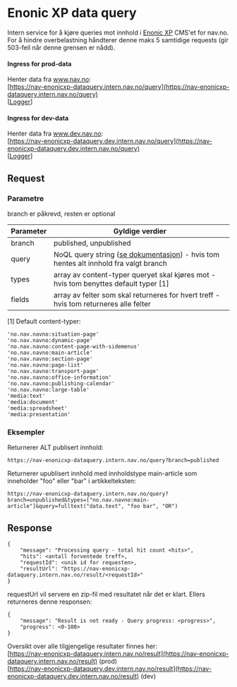 # Enonic XP data query

Intern service for å kjøre queries mot innhold i [Enonic XP](https://github.com/navikt/nav-enonicxp) CMS'et for nav.no. For å hindre overbelastning håndterer denne maks 5 samtidige requests (gir 503-feil når denne grensen er nådd).

#### Ingress for prod-data
Henter data fra www.nav.no:  
[https://nav-enonicxp-dataquery.intern.nav.no/query](https://nav-enonicxp-dataquery.intern.nav.no/query)  
[[Logger](https://logs.adeo.no/goto/32b96e48bef962beda8465a62bc5b8bc)]

#### Ingress for dev-data
Henter data fra www.dev.nav.no:  
[https://nav-enonicxp-dataquery.dev.intern.nav.no/query](https://nav-enonicxp-dataquery.dev.intern.nav.no/query)  
[[Logger](https://logs.adeo.no/goto/7fe57e567121032648513ec3ea6ad585)]

## Request

### Parametre

branch er påkrevd, resten er optional

| Parameter          | Gyldige verdier
| ------------------ | -----------------------------------------------------
| branch             | published, unpublished
| query              | NoQL query string ([se dokumentasjon](https://developer.enonic.com/docs/xp/stable/storage/noql#query)) - hvis tom hentes alt innhold fra valgt branch
| types              | array av content-typer queryet skal kjøres mot - hvis tom benyttes default typer [1]
| fields             | array av felter som skal returneres for hvert treff - hvis tom returneres alle felter

[1] Default content-typer:
```
'no.nav.navno:situation-page'
'no.nav.navno:dynamic-page'
'no.nav.navno:content-page-with-sidemenus'
'no.nav.navno:main-article'
'no.nav.navno:section-page'
'no.nav.navno:page-list'
'no.nav.navno:transport-page'
'no.nav.navno:office-information'
'no.nav.navno:publishing-calendar'
'no.nav.navno:large-table'
'media:text'
'media:document'
'media:spreadsheet'
'media:presentation'
```

### Eksempler
Returnerer ALT publisert innhold:
```
https://nav-enonicxp-dataquery.intern.nav.no/query?branch=published
```

Returnerer upublisert innhold med innholdstype main-article som inneholder "foo" eller "bar" i artikkelteksten:
```
https://nav-enonicxp-dataquery.intern.nav.no/query?branch=unpublished&types=["no.nav.navno:main-article"]&query=fulltext("data.text", "foo bar", "OR")
```

## Response

```
{
    "message": "Processing query - total hit count <hits>",
    "hits": <antall forventede treff>,
    "requestId": <unik id for requesten>,
    "resultUrl": "https://nav-enonicxp-dataquery.intern.nav.no/result/<requestId>"
}
```

requestUrl vil servere en zip-fil med resultatet når det er klart. Ellers returneres denne responsen:

```
{
    "message": "Result is not ready - Query progress: <progress>",
    "progress": <0-100>
}
```

Oversikt over alle tilgjengelige resultater finnes her:\
[https://nav-enonicxp-dataquery.intern.nav.no/result](https://nav-enonicxp-dataquery.intern.nav.no/result) (prod)\
[https://nav-enonicxp-dataquery.dev.intern.nav.no/result](https://nav-enonicxp-dataquery.dev.intern.nav.no/result) (dev)
